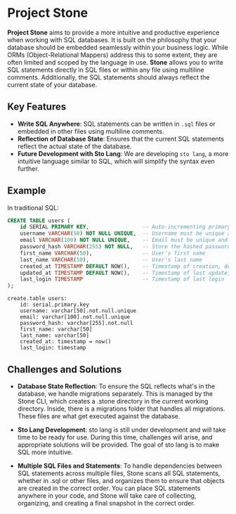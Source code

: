# Project Stone

**Project Stone** aims to provide a more intuitive and productive experience when working with SQL databases. It is built on the philosophy that your database should be embedded seamlessly within your business logic. While ORMs (Object-Relational Mappers) address this to some extent, they are often limited and scoped by the language in use. **Stone** allows you to write SQL statements directly in SQL files or within any file using multiline comments. Additionally, the SQL statements should always reflect the current state of your database.

## Key Features

- **Write SQL Anywhere**: SQL statements can be written in `.sql` files or embedded in other files using multiline comments.
- **Reflection of Database State**: Ensures that the current SQL statements reflect the actual state of the database.
- **Future Development with Sto Lang**: We are developing `sto lang`, a more intuitive language similar to SQL, which will simplify the syntax even further.

## Example

In traditional SQL:

``` sql
CREATE TABLE users (
    id SERIAL PRIMARY KEY,                 -- Auto-incrementing primary key
    username VARCHAR(50) NOT NULL UNIQUE,  -- Username must be unique and not null
    email VARCHAR(100) NOT NULL UNIQUE,    -- Email must be unique and not null
    password_hash VARCHAR(255) NOT NULL,   -- Store the hashed password
    first_name VARCHAR(50),                -- User's first name
    last_name VARCHAR(50),                 -- User's last name
    created_at TIMESTAMP DEFAULT NOW(),    -- Timestamp of creation, defaulting to current time
    updated_at TIMESTAMP DEFAULT NOW(),    -- Timestamp of last update, defaulting to current time
    last_login TIMESTAMP                   -- Timestamp of last login
);
```

```sto
create.table users:
    id: serial.primary.key
    username: varchar[50].not.null.unique
    email: varchar[100].not.null.unique
    password_hash: varchar[255].not.null
    first_name: varchar[50]
    last_name: varchar[50]
    created_at: timestamp = now()
    last_login: timestamp
```

## Challenges and Solutions
- **Database State Reflection**: To ensure the SQL reflects what's in the database, we handle migrations separately. This is managed by the Stone CLI, which creates a .stone directory in the current working directory. Inside, there is a migrations folder that handles all migrations. These files are what get executed against the database.

- **Sto Lang Development**: sto lang is still under development and will take time to be ready for use. During this time, challenges will arise, and appropriate solutions will be provided. The goal of sto lang is to make SQL more intuitive.

- **Multiple SQL Files and Statements**: To handle dependencies between SQL statements across multiple files, Stone scans all SQL statements, whether in .sql or other files, and organizes them to ensure that objects are created in the correct order. You can place SQL statements anywhere in your code, and Stone will take care of collecting, organizing, and creating a final snapshot in the correct order.

